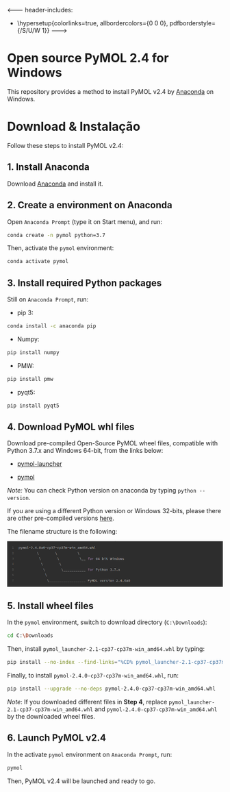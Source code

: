 <---
header-includes:
  - \hypersetup{colorlinks=true,
            allbordercolors={0 0 0},
            pdfborderstyle={/S/U/W 1}}
--->

Open source PyMOL 2.4 for Windows
=====

This repository provides a method to install PyMOL v2.4 by [Anaconda](https://www.anaconda.com) on Windows.


# Download & Instalação

Follow these steps to install PyMOL v2.4:

## 1. Install Anaconda

Download [Anaconda](https://www.anaconda.com/products/individual) and install it.

## 2. Create a environment on Anaconda

Open `Anaconda Prompt` (type it on Start menu), and run:

```bash
conda create -n pymol python=3.7
``` 

Then, activate the `pymol` environment:

```bash
conda activate pymol
```

## 3. Install required Python packages

Still on `Anaconda Prompt`, run:

- pip 3:
```bash
conda install -c anaconda pip
```

- Numpy:
```bash
pip install numpy
```

- PMW:
```bash
pip install pmw
```

- pyqt5:
```bash
pip install pyqt5
```

## 4. Download PyMOL whl files

Download pre-compiled Open-Source PyMOL wheel files, compatible with Python 3.7.x and Windows 64-bit, from the links below:

- [pymol-launcher](https://github.com/jvsguerra/pymol-2.4-win/releases/latest/download/pymol_launcher-2.1-cp37-cp37m-win_amd64.whl)

- [pymol](https://github.com/jvsguerra/pymol-2.4-win/releases/latest/download/pymol-2.4.0-cp37-cp37m-win_amd64.whl)

_Note:_ You can check Python version on anaconda by typing `python --version`.

If you are using a different Python version or Windows 32-bits, please there are other pre-compiled versions [here](https://www.lfd.uci.edu/~gohlke/pythonlibs/#pymol). 

The filename structure is the following:

![](imgs/wheel_filename_structure.png)

## 5. Install wheel files

In the `pymol` environment, switch to download directory (`C:\Downloads`):

```bash
cd C:\Downloads
```

Then, install `pymol_launcher-2.1-cp37-cp37m-win_amd64.whl` by typing:

```bash
pip install --no-index --find-links="%CD% pymol_launcher-2.1-cp37-cp37m-win_amd64.whl
```

Finally, to install `pymol-2.4.0-cp37-cp37m-win_amd64.whl`, run:

```bash
pip install --upgrade --no-deps pymol-2.4.0-cp37-cp37m-win_amd64.whl
```

_Note_: If you downloaded different files in **Step 4**, replace `pymol_launcher-2.1-cp37-cp37m-win_amd64.whl` and `pymol-2.4.0-cp37-cp37m-win_amd64.whl` by the downloaded wheel files.

## 6. Launch PyMOL v2.4

In the activate `pymol` environment on `Anaconda Prompt`, run:

```bash
pymol
```

Then, PyMOL v2.4 will be launched and ready to go.
